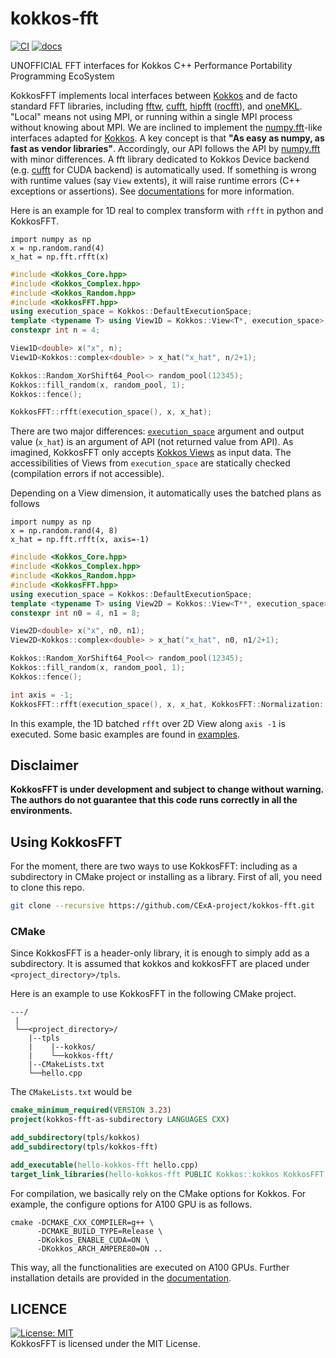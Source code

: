 # kokkos-fft

[![CI](https://github.com/CExA-project/kokkos-fft/actions/workflows/build_test.yaml/badge.svg)](https://github.com/CExA-project/kokkos-fft/actions)
[![docs](https://readthedocs.org/projects/kokkosfft/badge/?version=latest)](https://kokkosfft.readthedocs.io/en/latest/?badge=latest)

UNOFFICIAL FFT interfaces for Kokkos C++ Performance Portability Programming EcoSystem

KokkosFFT implements local interfaces between [Kokkos](https://github.com/kokkos/kokkos) and de facto standard FFT libraries, including [fftw](http://www.fftw.org), [cufft](https://developer.nvidia.com/cufft), [hipfft](https://github.com/ROCm/hipFFT) ([rocfft](https://github.com/ROCm/rocFFT)), and [oneMKL](https://spec.oneapi.io/versions/latest/elements/oneMKL/source/index.html). "Local" means not using MPI, or running within a single MPI process without knowing about MPI. We are inclined to implement the [numpy.fft](https://numpy.org/doc/stable/reference/routines.fft.html)-like interfaces adapted for [Kokkos](https://github.com/kokkos/kokkos).
A key concept is that **"As easy as numpy, as fast as vendor libraries"**. Accordingly, our API follows the API by [numpy.fft](https://numpy.org/doc/stable/reference/routines.fft.html) with minor differences. A fft library dedicated to Kokkos Device backend (e.g. [cufft](https://developer.nvidia.com/cufft) for CUDA backend) is automatically used. If something is wrong with runtime values (say `View` extents), it will raise runtime errors (C++ exceptions or assertions). See [documentations](https://kokkosfft.readthedocs.io/) for more information.

Here is an example for 1D real to complex transform with `rfft` in python and KokkosFFT.
```python3
import numpy as np
x = np.random.rand(4)
x_hat = np.fft.rfft(x)
```

```C++
#include <Kokkos_Core.hpp>
#include <Kokkos_Complex.hpp>
#include <Kokkos_Random.hpp>
#include <KokkosFFT.hpp>
using execution_space = Kokkos::DefaultExecutionSpace;
template <typename T> using View1D = Kokkos::View<T*, execution_space>;
constexpr int n = 4;

View1D<double> x("x", n);
View1D<Kokkos::complex<double> > x_hat("x_hat", n/2+1);

Kokkos::Random_XorShift64_Pool<> random_pool(12345);
Kokkos::fill_random(x, random_pool, 1);
Kokkos::fence();

KokkosFFT::rfft(execution_space(), x, x_hat);
```

There are two major differences: [`execution_space`](https://kokkos.org/kokkos-core-wiki/API/core/execution_spaces.html) argument and output value (`x_hat`) is an argument of API (not returned value from API). As imagined, KokkosFFT only accepts [Kokkos Views](https://kokkos.org/kokkos-core-wiki/API/core/View.html) as input data. The accessibilities of Views from `execution_space` are statically checked (compilation errors if not accessible).

Depending on a View dimension, it automatically uses the batched plans as follows
```python3
import numpy as np
x = np.random.rand(4, 8)
x_hat = np.fft.rfft(x, axis=-1)
```

```C++
#include <Kokkos_Core.hpp>
#include <Kokkos_Complex.hpp>
#include <Kokkos_Random.hpp>
#include <KokkosFFT.hpp>
using execution_space = Kokkos::DefaultExecutionSpace;
template <typename T> using View2D = Kokkos::View<T**, execution_space>;
constexpr int n0 = 4, n1 = 8;

View2D<double> x("x", n0, n1);
View2D<Kokkos::complex<double> > x_hat("x_hat", n0, n1/2+1);

Kokkos::Random_XorShift64_Pool<> random_pool(12345);
Kokkos::fill_random(x, random_pool, 1);
Kokkos::fence();

int axis = -1;
KokkosFFT::rfft(execution_space(), x, x_hat, KokkosFFT::Normalization::backward, axis); // FFT along -1 axis and batched along 0th axis
```

In this example, the 1D batched `rfft` over 2D View along `axis -1` is executed. Some basic examples are found in [examples](https://github.com/CExA-project/kokkos-fft/tree/main/examples).

## Disclaimer
**KokkosFFT is under development and subject to change without warning. The authors do not guarantee that this code runs correctly in all the environments.**

## Using KokkosFFT
For the moment, there are two ways to use KokkosFFT: including as a subdirectory in CMake project or installing as a library. First of all, you need to clone this repo.
```bash
git clone --recursive https://github.com/CExA-project/kokkos-fft.git
```

### CMake
Since KokkosFFT is a header-only library, it is enough to simply add as a subdirectory. It is assumed that kokkos and kokkosFFT are placed under `<project_directory>/tpls`.

Here is an example to use KokkosFFT in the following CMake project.
```
---/
 |
 └──<project_directory>/
    |--tpls
    |    |--kokkos/
    |    └──kokkos-fft/
    |--CMakeLists.txt
    └──hello.cpp
```

The `CMakeLists.txt` would be
```CMake
cmake_minimum_required(VERSION 3.23)
project(kokkos-fft-as-subdirectory LANGUAGES CXX)

add_subdirectory(tpls/kokkos)
add_subdirectory(tpls/kokkos-fft)

add_executable(hello-kokkos-fft hello.cpp)
target_link_libraries(hello-kokkos-fft PUBLIC Kokkos::kokkos KokkosFFT::fft)
```

For compilation, we basically rely on the CMake options for Kokkos. For example, the configure options for A100 GPU is as follows.
```
cmake -DCMAKE_CXX_COMPILER=g++ \
      -DCMAKE_BUILD_TYPE=Release \
      -DKokkos_ENABLE_CUDA=ON \
      -DKokkos_ARCH_AMPERE80=ON ..
```
This way, all the functionalities are executed on A100 GPUs. Further installation details are provided in the [documentation](./docs/intro/building.rst).

## LICENCE
[![License: MIT](https://img.shields.io/badge/License-MIT-yellow.svg)](https://opensource.org/licenses/MIT)  
KokkosFFT is licensed under the MIT License.

